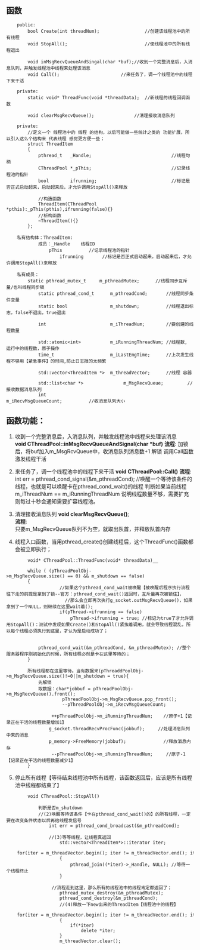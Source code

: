 ## __函数__
```
    public:
        bool Create(int threadNum);                 //创建该线程池中的所有线程
        void StopAll();                             //使线程池中的所有线程退出

        void inMsgRecvQueueAndSingal(char *buf);//收到一个完整消息后，入消息队列，并触发线程池中线程来处理该消息
        void Call();                       //来任务了，调一个线程池中的线程下来干活

    private:
        static void* ThreadFunc(void *threadData);  //新线程的线程回调函数

        void clearMsgRecvQueue();               //清理接收消息队列

    private:
        //定义一个 线程池中的 线程 的结构，以后可能做一些统计之类的 功能扩展，所以引入这么个结构来 代表线程 感觉更方便一些；    
        struct ThreadItem   
        {
            pthread_t   _Handle;                              //线程句柄
            CThreadPool *_pThis;                              //记录线程池的指针	
            bool        ifrunning;                            //标记是否正式启动起来，启动起来后，才允许调用StopAll()来释放

            //构造函数
            ThreadItem(CThreadPool *pthis):_pThis(pthis),ifrunning(false){}                             
            //析构函数
            ~ThreadItem(){}        
        };

    私有结构体：ThreadItem:
            成员：_Handle    线程ID
                pThis          //记录线程池的指针
                    ifrunning       //标记是否正式启动起来，启动起来后，才允许调用StopAll()来释放

    私有成员：
        static pthread_mutex_t     m_pthreadMutex;      //线程同步互斥量/也叫线程同步锁
            static pthread_cond_t      m_pthreadCond;       //线程同步条件变量
            static bool                m_shutdown;          //线程退出标志，false不退出，true退出
        
            int                        m_iThreadNum;        //要创建的线程数量
        
            std::atomic<int>           m_iRunningThreadNum; //线程数, 运行中的线程数，原子操作
            time_t                     m_iLastEmgTime;      //上次发生线程不够用【紧急事件】的时间,防止日志报的太频繁
        
            std::vector<ThreadItem *>  m_threadVector;      //线程 容器 
        
            std::list<char *>               m_MsgRecvQueue;         //接收数据消息队列 
            int                                          m_iRecvMsgQueueCount;          //收消息队列大小
```
## 函数功能：
            
1. 收到一个完整消息后，入消息队列，并触发线程池中线程来处理该消息    
	    __void CThreadPool::inMsgRecvQueueAndSignal(char *buf)__
            __流程__:
            加锁后，将buf加入m_MsgRcvQueue中，收消息队列消息数+1
            解锁
            调用Call函数激发线程干活
	    
2. 来任务了，调一个线程池中的线程下来干活
	   __void CThreadPool::Call()__
        __流程__:
            int err = pthread_cond_signal(&m_pthreadCond); //唤醒一个等待该条件的线程，也就是可以唤醒卡在pthread_cond_wait()的线程
            判断如果当前线程m_iThreadNum == m_iRunningThreadNum 说明线程数量不够，需要扩充
                则每过十秒会通知需要扩容线程池。

3. 清理接收消息队列
	    __void clearMsgRecvQueue()__;   
         __流程__:            
		只要m_MsgRecvQueue队列不为空，就取出队首，并释放队首内存

	    
4. 线程入口函数，当用pthread_create()创建线程后，这个ThreadFunc()函数都会被立即执行；
```
        void* CThreadPool::ThreadFunc(void* threadData)__

		while ( (pThreadPoolObj->m_MsgRecvQueue.size() == 0) && m_shutdown == false)
		{
		            //如果这个pthread_cond_wait被唤醒【被唤醒后程序执行流程往下走的前提是拿到了锁--官方：pthread_cond_wait()返回时，互斥量再次被锁住】，
		              //那么会立即再次执行g_socket.outMsgRecvQueue()，如果拿到了一个NULL，则继续在这里wait着();
		            if(pThread->ifrunning == false)            
		                pThread->ifrunning = true; //标记为true了才允许调用StopAll()：测试中发现如果Create()和StopAll()紧挨着调用，就会导致线程混乱，所以每个线程必须执行到这里，才认为是启动成功了；
		            
		            pthread_cond_wait(&m_pthreadCond, &m_pthreadMutex); //整个服务器程序刚初始化的时候，所有线程必然是卡在这里等待的；
        }
		
		所有线程都在这里等待。当有数据来(pThreaddPoolObj->m_MsgRecvQueue.size()!=0||m_shutdown = true){
			先解锁
			取数据：char*jobbuf = pThreadPoolObj->m_MsgRecvQueue().front();
				     pThreadPoolObj->m_MsgRecvQueue.pop_front();
				     --pThreadPoolObj->m_iRecvMsgQueueCount;
			
				 ++pThreadPoolObj->m_iRunningThreadNum;    //原子+1【记录正在干活的线程数量增加1】
				g_socket.threadRecvProcFunc(jobbuf);     //处理消息队列中来的消息
				p_memory->FreeMemory(jobbuf);              //释放消息内存 
				 --pThreadPoolObj->m_iRunningThreadNum;     //原子-1【记录正在干活的线程数量减少1】
		}
```

5. 停止所有线程【等待结束线程池中所有线程，该函数返回后，应该是所有线程池中线程都结束了】
```
        void CThreadPool::StopAll() 

			判断是否m_shutdown
			//(2)唤醒等待该条件【卡在pthread_cond_wait()的】的所有线程，一定要在改变条件状态以后再给线程发信号
			    int err = pthread_cond_broadcast(&m_pthreadCond); 
			
				//(3)等等线程，让线程真返回    
				    std::vector<ThreadItem*>::iterator iter;
				    for(iter = m_threadVector.begin(); iter != m_threadVector.end(); iter++)
				    {
				        pthread_join((*iter)->_Handle, NULL); //等待一个线程终止
				    }
				
				 //流程走到这里，那么所有的线程池中的线程肯定都返回了；
				    pthread_mutex_destroy(&m_pthreadMutex);
				    pthread_cond_destroy(&m_pthreadCond);    
				    //(4)释放一下new出来的ThreadItem【线程池中的线程】    
				    for(iter = m_threadVector.begin(); iter != m_threadVector.end(); iter++)
				    {
				        if(*iter)
				            delete *iter;
				    }
				    m_threadVector.clear();
```